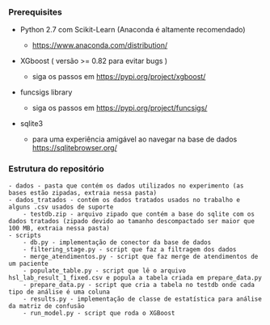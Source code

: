 ### Prerequisites

- Python 2.7 com Scikit-Learn (Anaconda é altamente recomendado)
  - https://www.anaconda.com/distribution/

- XGboost ( versão >= 0.82 para evitar bugs  )
  - siga os passos em https://pypi.org/project/xgboost/

- funcsigs library
  - siga  os passos em https://pypi.org/project/funcsigs/

- sqlite3
  - para uma experiência amigável ao navegar na base de dados   
    https://sqlitebrowser.org/
  

### Estrutura do repositório
	- dados - pasta que contém os dados utilizados no experimento (as bases estão zipadas, extraia nessa pasta)
	- dados_tratados - contém os dados tratados usados no trabalho e alguns .csv usados de suporte
		- testdb.zip - arquivo zipado que contém a base do sqlite com os dados tratados (zipado devido ao tamanho descompactado ser maior que 100 MB, extraia nessa pasta)
	- scripts		
		- db.py - implementação de conector da base de dados
		- filtering_stage.py - script que faz a filtragem dos dados
		- merge_atendimentos.py - script que faz merge de atendimentos de um paciente
		- populate_table.py - script que lê o arquivo hsl_lab_result_1_fixed.csv e popula a tabela criada em prepare_data.py
		- prepare_data.py - script que cria a tabela no testdb onde cada tipo de análise é uma coluna
		- results.py - implementação de classe de estatística para análise da matriz de confusão 		
		- run_model.py - script que roda o XGBoost
